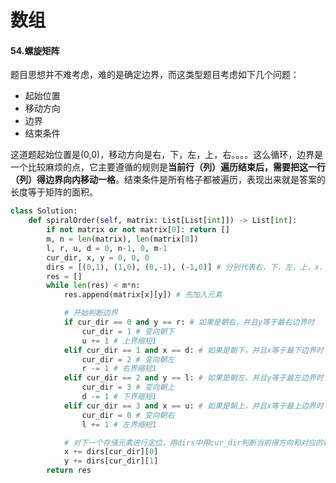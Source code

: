 # 数组


#### 54.螺旋矩阵
题目思想并不难考虑，难的是确定边界，而这类型题目考虑如下几个问题：
- 起始位置
- 移动方向
- 边界
- 结束条件

这道题起始位置是(0,0)，移动方向是右，下，左，上，右。。。。这么循环，边界是一个比较麻烦的点，它主要遵循的规则是**当前行（列）遍历结束后，需要把这一行（列）得边界向内移动一格**。结束条件是所有格子都被遍历，表现出来就是答案的长度等于矩阵的面积。
```python
class Solution:
    def spiralOrder(self, matrix: List[List[int]]) -> List[int]:
        if not matrix or not matrix[0]: return []
        m, n = len(matrix), len(matrix[0])
        l, r, u, d = 0, n-1, 0, m-1
        cur_dir, x, y = 0, 0, 0
        dirs = [(0,1), (1,0), (0,-1), (-1,0)] # 分别代表右，下，左，上，x，y会调用对应元组得0和1位
        res = []
        while len(res) < m*n:
            res.append(matrix[x][y]) # 先加入元素

            # 开始判断边界
            if cur_dir == 0 and y == r: # 如果是朝右，并且y等于最右边界时
                cur_dir = 1 # 变向朝下
                u += 1 # 上界缩短1
            elif cur_dir == 1 and x == d: # 如果是朝下，并且x等于最下边界时
                cur_dir = 2 # 变向朝左
                r -= 1 # 右界缩短1
            elif cur_dir == 2 and y == l: # 如果是朝左，并且y等于最左边界时
                cur_dir = 3 # 变向朝上
                d -= 1 # 下界缩短1
            elif cur_dir == 3 and x == u: # 如果是朝上，并且x等于最上边界时
                cur_dir = 0 # 变向朝右
                l += 1 # 左界缩短1

            # 对下一个存储元素进行定位，用dirs中用cur_dir判断当前得方向和对应的移动
            x += dirs[cur_dir][0]
            y += dirs[cur_dir][1]
        return res
```
